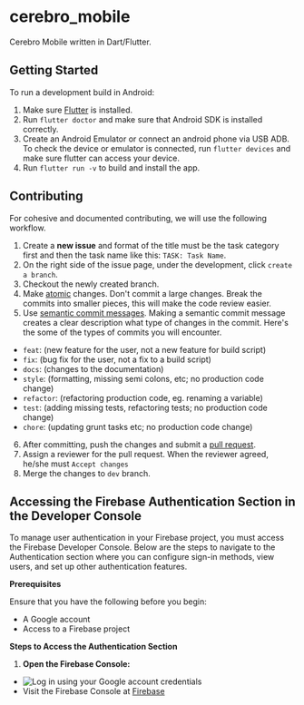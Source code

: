 # cerebro_mobile

Cerebro Mobile written in Dart/Flutter.

## Getting Started

To run a development build in Android:
1. Make sure [Flutter](https://docs.flutter.dev/get-started/install) is installed.
2. Run `flutter doctor` and make sure that Android SDK is installed correctly.
3. Create an Android Emulator or connect an android phone via USB ADB. To check the device or emulator is connected, run `flutter devices` and make sure flutter can access your device.
4. Run `flutter run -v` to build and install the app. 

## Contributing
For cohesive and documented contributing, we will use the following workflow.

1. Create a **new issue** and format of the title must be the task category first and then the task name like this:
```TASK: Task Name```.
2. On the right side of the issue page, under the development, click `create a branch`.
3. Checkout the newly created branch.
4. Make [atomic](https://dev.to/samuelfaure/how-atomic-git-commits-dramatically-increased-my-productivity-and-will-increase-yours-too-4a84) changes. Don't commit a large changes. Break the commits into smaller pieces, this will make the code review easier.
5. Use [semantic commit messages](https://gist.github.com/joshbuchea/6f47e86d2510bce28f8e7f42ae84c716). Making a semantic commit message creates a clear description what type of changes in the commit. Here's the some of the types of commits you will encounter.

- `feat`: (new feature for the user, not a new feature for build script)
- `fix`: (bug fix for the user, not a fix to a build script)
- `docs`: (changes to the documentation)
- `style`: (formatting, missing semi colons, etc; no production code change)
- `refactor`: (refactoring production code, eg. renaming a variable)
- `test`: (adding missing tests, refactoring tests; no production code change)
- `chore`: (updating grunt tasks etc; no production code change)

6. After committing, push the changes and submit a [pull request](https://docs.github.com/en/pull-requests/collaborating-with-pull-requests/proposing-changes-to-your-work-with-pull-requests/creating-a-pull-request).
7. Assign a reviewer for the pull request. When the reviewer agreed, he/she must `Accept changes`
8. Merge the changes to `dev` branch.

## Accessing the Firebase Authentication Section in the Developer Console

To manage user authentication in your Firebase project, you must access the Firebase Developer Console. Below are the steps to navigate to the Authentication section where you can configure sign-in methods, view users, and set up other authentication features.

**Prerequisites**

Ensure that you have the following before you begin:

- A Google account
- Access to a Firebase project

**Steps to Access the Authentication Section**

1. **Open the Firebase Console:**

- ![Log in using your Google account credentials](https://drive.google.com/uc?export=view&id=1lEXQVpGHPkU7ygRigtVVxFOGLGKDgdro)
- Visit the Firebase Console at [Firebase](https://console.firebase.google.com/)